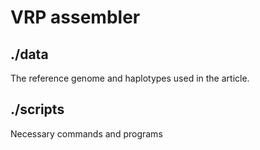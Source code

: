 # VRP assembler

## ./data 
The reference genome and haplotypes used in the article.

## ./scripts
Necessary commands and programs